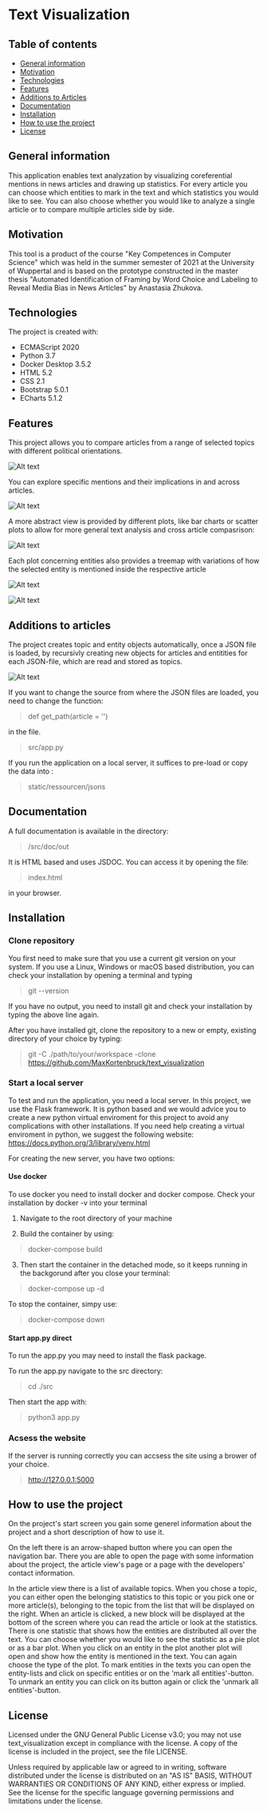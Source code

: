 # Text Visualization
## Table of contents
* [General information](#general-information)
* [Motivation](#motivation)
* [Technologies](#technologies)
* [Features](#features)
* [Additions to Articles](#additions-to-articles)
* [Documentation](#documentation)
* [Installation](#installation)
* [How to use the project](#how-to-use-the-project)
* [License](#license)

## General information
This application enables text analyzation by visualizing coreferential mentions in news articles and drawing up statistics.
For every article you can choose which entities to mark in the text and which statistics you would like to see. You can also choose whether you would like to analyze a single article or to compare multiple articles side by side.

## Motivation
This tool is a product of the course "Key Competences in Computer Science" which was held in the summer semester of 2021 at the University of Wuppertal and is based on the prototype constructed in the master thesis "Automated Identification of Framing by Word Choice and Labeling to Reveal Media Bias in News Articles" by Anastasia Zhukova.

## Technologies
The project is created with:
- ECMAScript 2020
- Python 3.7
- Docker Desktop 3.5.2
- HTML 5.2
- CSS 2.1
- Bootstrap 5.0.1
- ECharts 5.1.2

## Features
This project allows you to compare articles from a range of selected topics with different political orientations.

![Alt text](/src/doc/pictures/main.png)

You can explore specific mentions and their implications in and across articles.

![Alt text](/src/doc/pictures/text_mark.png)

A more abstract view is provided by different plots, like bar charts or scatter plots to allow for more general text analysis and cross article compasrison:

![Alt text](/src/doc/pictures/scatter.png)

Each plot concerning entities also provides a treemap with variations of how the selected entity is mentioned 
inside the respective article

![Alt text](/src/doc/pictures/stat_bar.png)

![Alt text](/src/doc/pictures/cross_article.png)


## Additions to articles
The project creates topic and entity objects automatically, once a JSON file is loaded, by recursivly creating new objects for articles
and entitities for each JSON-file, which are read and stored as topics.

![Alt text](/src/doc/pictures/dia_cl.png)

If you want to change the source from where the JSON files are loaded, you need to change the function:

>def get_path(article = '')

in the file.

>src/app.py  

If you run the application on a local server, it suffices to pre-load or copy the data into :
 
>static/ressourcen/jsons

## Documentation

A full documentation is available in the directory:

>/src/doc/out

It is HTML based and uses JSDOC. You can access it by opening the file:

>index.html

in your browser.

## Installation

### Clone repository

You first need to make sure that you use a current git version on your system.
If you use a Linux, Windows or macOS based distribution, you can check your installation by opening a terminal and typing

>git --version

If you have no output, you need to install git and check your installation by typing the above line again.

After you have installed git, clone the repository to a new or empty, existing directory of your choice by typing:

>git -C ./path/to/your/workspace -clone https://github.com/MaxKortenbruck/text_visualization

### Start a local server

To test and run the application, you need a local server. In this project, we use the Flask framework. It is python based and we would
advice you to create a new python virtual enviroment for this project to avoid any complications with other installations. 
If you need help creating a virtual enviroment in python, we suggest the following website:
https://docs.python.org/3/library/venv.html

For creating the new server, you have two options:

#### Use docker

To use docker you need to install docker and docker compose. Check your installation by docker -v into your terminal

1. Navigate to the root directory of your machine

2. Build the container by using: 

>docker-compose build

3. Then start the container in the detached mode, so it keeps running in the backgorund after you close your terminal:

>docker-compose up -d

To stop the container, simpy use: 

>docker-compose down

#### Start app.py direct

To run the app.py you may need to install the flask package.

To run the app.py navigate to the src directory:

>cd ./src

Then start the app with: 

>python3 app.py

### Acsess the website

If the server is running correctly you can accsess the site using a brower of your choice.

>http://127.0.0.1:5000


## How to use the project
On the project's start screen you gain some generel information about the project and a short description of how to use it. 

On the left there is an arrow-shaped button where you can open the navigation bar. There you are able to open the page with some information about the project, the article view's page or a page with the developers' contact information.

In the article view there is a list of available topics. When you chose a topic, you can either open the belonging statistics to this topic or you pick one or more article(s), belonging to the topic from the list that will be displayed on the right. When an article is clicked, a new block will be displayed at the bottom of the screen where you can read the article or look at the statistics. There is one statistic that shows how the entities are distributed all over the text. You can choose whether you would like to see the statistic as a pie plot or as a bar plot. When you click on an entity in the plot another plot will open and show how the entity is mentioned in the text. You can again choose the type of the plot. To mark entities in the texts you can open the entity-lists and click on specific entities or on the 'mark all entities'-button. To unmark an entity you can click on its button again or click the 'unmark all entities'-button.

## License
Licensed under the GNU General Public License v3.0; you may not use text_visualization except in compliance with the license. A copy of the license is included in the project, see the file LICENSE.

Unless required by applicable law or agreed to in writing, software distributed under the license is distributed on an "AS IS" BASIS, WITHOUT WARRANTIES OR CONDITIONS OF ANY KIND, either express or implied. See the license for the specific language governing permissions and limitations under the license.